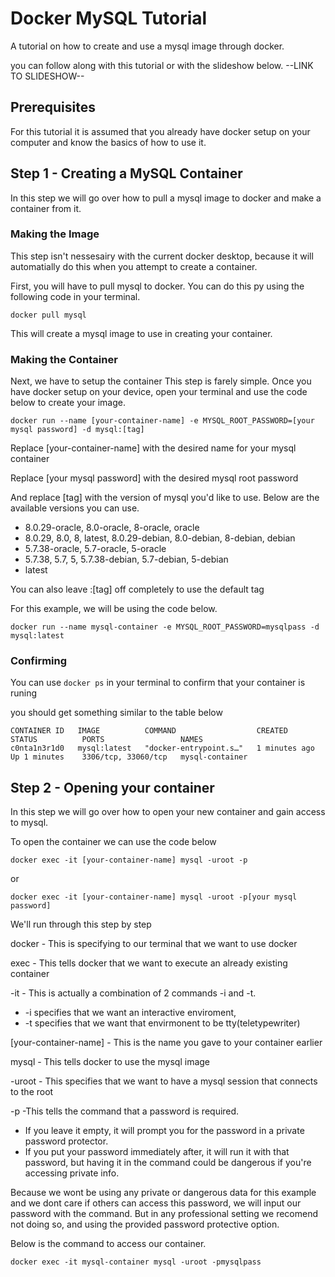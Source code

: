 # Docker MySQL Tutorial
A tutorial on how to create and use a mysql image through docker.

you can follow along with this tutorial or with the slideshow below.
--LINK TO SLIDESHOW--

## Prerequisites
For this tutorial it is assumed that you already have docker setup on 
your computer and know the basics of how to use it.

## Step 1 - Creating a MySQL Container
In this step we will go over how to pull a mysql image to docker and make 
a container from it.

### Making the Image
This step isn't nessesairy with the current docker desktop, because it will 
automatially do this when you attempt to create a container.

First, you will have to pull mysql to docker. You can do this py using 
the following code in your terminal.

```
docker pull mysql
```

This will create a mysql image to use in creating your container.

### Making the Container

Next, we have to setup the container This step is farely simple. Once you have docker setup on your device, 
open your terminal and use the code below to create your image.

```
docker run --name [your-container-name] -e MYSQL_ROOT_PASSWORD=[your mysql password] -d mysql:[tag]
```

Replace [your-container-name] with the desired name for your mysql container

Replace [your mysql password] with the desired mysql root password

And replace [tag] with the version of mysql you'd like to use. Below are the available versions 
you can use.  

- 8.0.29-oracle, 8.0-oracle, 8-oracle, oracle
- 8.0.29, 8.0, 8, latest, 8.0.29-debian, 8.0-debian, 8-debian, debian
- 5.7.38-oracle, 5.7-oracle, 5-oracle
- 5.7.38, 5.7, 5, 5.7.38-debian, 5.7-debian, 5-debian
- latest

You can also leave :[tag] off completely to use the default tag

For this example, we will be using the code below.

```
docker run --name mysql-container -e MYSQL_ROOT_PASSWORD=mysqlpass -d mysql:latest
```

### Confirming

You can use ```docker ps``` in your terminal to confirm that your container is runing

you should get something similar to the table below

```
CONTAINER ID   IMAGE          COMMAND                  CREATED          STATUS          PORTS                 NAMES
c0nta1n3r1d0   mysql:latest   "docker-entrypoint.s…"   1 minutes ago    Up 1 minutes    3306/tcp, 33060/tcp   mysql-container
```

## Step 2 - Opening your container
In this step we will go over how to open your new container and gain access to mysql.

To open the container we can use the code below

```
docker exec -it [your-container-name] mysql -uroot -p
```
or
```
docker exec -it [your-container-name] mysql -uroot -p[your mysql password]
```

We'll run through this step by step

docker - This is specifying to our terminal that we want to use docker

exec - This tells docker that we want to execute an already existing container

-it - This is actually a combination of 2 commands -i and -t. 
- -i specifies that we want an interactive enviroment,
- -t specifies that we want that envirmonent to be tty(teletypewriter)

[your-container-name] - This is the name you gave to your container earlier

mysql - This tells docker to use the mysql image

-uroot - This specifies that we want to have a mysql session that connects to the root

-p -This tells the command that a password is required. 
- If you leave it empty, it will prompt you for the password in a private password protector. 
- If you put your password immediately after, it will run it with that password, but having it in the command could be dangerous if you're accessing private info.

Because we wont be using any private or dangerous data for this example and we dont care if others can access this password, we will input our password with the command. But in any professional setting we recomend not doing so, and using the provided password protective option.

Below is the command to access our container.

```
docker exec -it mysql-container mysql -uroot -pmysqlpass
```
